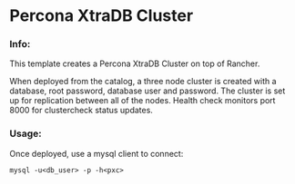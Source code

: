# Percona XtraDB Cluster

### Info:

This template creates a Percona XtraDB Cluster on top of Rancher.

When deployed from the catalog, a three node cluster is created with a database, root password, database user and password. The cluster is set up for replication between all of the nodes. Health check monitors port 8000 for clustercheck status updates.

### Usage:

Once deployed, use a mysql client to connect:

`mysql -u<db_user> -p -h<pxc>`